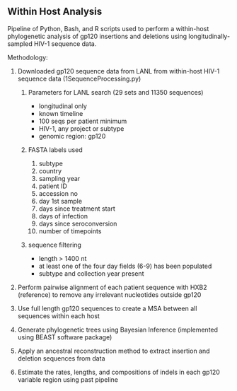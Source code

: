 ## Within Host Analysis

Pipeline of Python, Bash, and R scripts used to perform a within-host phylogenetic analysis of gp120 insertions and deletions using longitudinally-sampled HIV-1 sequence data.





Methodology:
1) Downloaded gp120 sequence data from LANL from within-host HIV-1 sequence data (1SequenceProcessing.py)

    1. Parameters for LANL search (29 sets and 11350 sequences)

        * longitudinal only
        * known timeline
        * 100 seqs per patient minimum
        * HIV-1, any  project or subtype
        * genomic region: gp120 

    2. FASTA labels used

        1) subtype
        2) country
        3) sampling year
        4) patient ID 
        5) accession no 
        6) day 1st sample
        7) days since treatment start
        8) days of infection
        9) days since seroconversion
        10) number of timepoints 

    3. sequence filtering

        * length > 1400 nt 
        * at least one of the four day fields (6-9) has been populated
        * subtype and collection year present


2) Perform pairwise alignment of each patient sequence with HXB2 (reference) to remove any irrelevant nucleotides outside gp120 

3) Use full length gp120 sequences to create  a MSA between all sequences within each host 
4) Generate phylogenetic trees using Bayesian Inference (implemented using BEAST software package)
5) Apply an ancestral reconstruction method to extract insertion and deletion sequences from data 
6) Estimate the rates, lengths, and compositions of indels in each gp120 variable region using past pipeline




